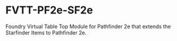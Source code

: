 # FVTT-PF2e-SF2e
Foundry Virtual Table Top Module for Pathfinder 2e that extends the Starfinder Items to Pathfinder 2e.

